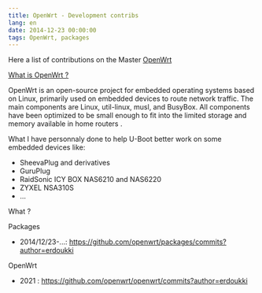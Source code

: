 ```yaml
---
title: OpenWrt - Development contribs
lang: en
date: 2014-12-23 00:00:00
tags: OpenWrt, packages
---
```


Here a list of contributions on the Master [OpenWrt](https://openwrt.org/)

[What is OpenWrt ?](https://en.wikipedia.org/wiki/OpenWrt)

OpenWrt is an open-source project for embedded operating systems based on Linux, primarily used on embedded devices to route network traffic. The main components are Linux, util-linux, musl, and BusyBox. All components have been optimized to be small enough to fit into the limited storage and memory available in home routers	. 

What I have personnaly done to help U-Boot better work on some embedded devices like:
- SheevaPlug and derivatives
- GuruPlug
- RaidSonic ICY BOX NAS6210 and NAS6220
- ZYXEL NSA310S
- ...

What ?

Packages
- 2014/12/23-...: https://github.com/openwrt/packages/commits?author=erdoukki

OpenWrt
- 2021 : https://github.com/openwrt/openwrt/commits?author=erdoukki
